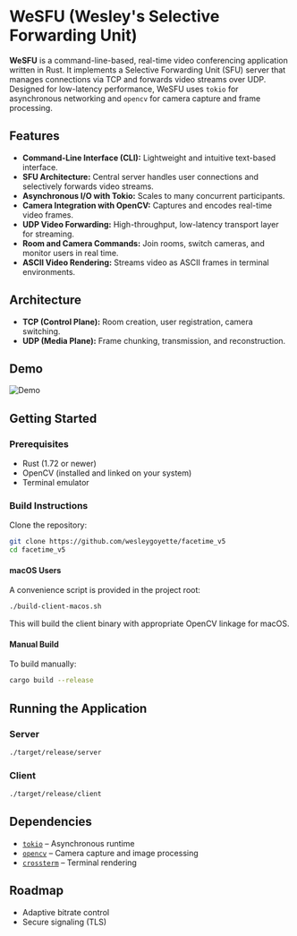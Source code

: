 # WeSFU (Wesley's Selective Forwarding Unit)

**WeSFU** is a command-line-based, real-time video conferencing application written in Rust. It implements a Selective Forwarding Unit (SFU) server that manages connections via TCP and forwards video streams over UDP. Designed for low-latency performance, WeSFU uses `tokio` for asynchronous networking and `opencv` for camera capture and frame processing.

## Features

* **Command-Line Interface (CLI):** Lightweight and intuitive text-based interface.
* **SFU Architecture:** Central server handles user connections and selectively forwards video streams.
* **Asynchronous I/O with Tokio:** Scales to many concurrent participants.
* **Camera Integration with OpenCV:** Captures and encodes real-time video frames.
* **UDP Video Forwarding:** High-throughput, low-latency transport layer for streaming.
* **Room and Camera Commands:** Join rooms, switch cameras, and monitor users in real time.
* **ASCII Video Rendering:** Streams video as ASCII frames in terminal environments.

## Architecture

* **TCP (Control Plane):** Room creation, user registration, camera switching.
* **UDP (Media Plane):** Frame chunking, transmission, and reconstruction.

## Demo

![Demo](assets/demo.gif)

## Getting Started

### Prerequisites

* Rust (1.72 or newer)
* OpenCV (installed and linked on your system)
* Terminal emulator

### Build Instructions

Clone the repository:

```bash
git clone https://github.com/wesleygoyette/facetime_v5
cd facetime_v5
```

#### macOS Users

A convenience script is provided in the project root:

```bash
./build-client-macos.sh
```

This will build the client binary with appropriate OpenCV linkage for macOS.

#### Manual Build

To build manually:

```bash
cargo build --release
```

## Running the Application

### Server

```bash
./target/release/server
```

### Client

```bash
./target/release/client
```

## Dependencies

* [`tokio`](https://crates.io/crates/tokio) – Asynchronous runtime
* [`opencv`](https://crates.io/crates/opencv) – Camera capture and image processing
* [`crossterm`](https://crates.io/crates/crossterm) – Terminal rendering

## Roadmap

* Adaptive bitrate control
* Secure signaling (TLS)